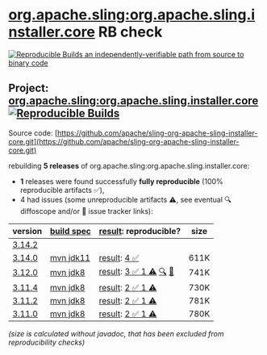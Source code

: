 [org.apache.sling:org.apache.sling.installer.core](https://central.sonatype.com/artifact/org.apache.sling/org.apache.sling.installer.core/versions) RB check
=======

[![Reproducible Builds](https://reproducible-builds.org/images/logos/rb.svg) an independently-verifiable path from source to binary code](https://reproducible-builds.org/)

## Project: [org.apache.sling:org.apache.sling.installer.core](https://central.sonatype.com/artifact/org.apache.sling/org.apache.sling.installer.core/versions) [![Reproducible Builds](https://img.shields.io/endpoint?url=https://raw.githubusercontent.com/jvm-repo-rebuild/reproducible-central/master/content/org/apache/sling/org.apache.sling.installer.core/badge.json)](https://github.com/jvm-repo-rebuild/reproducible-central/blob/master/content/org/apache/sling/org.apache.sling.installer.core/README.md)

Source code: [https://github.com/apache/sling-org-apache-sling-installer-core.git](https://github.com/apache/sling-org-apache-sling-installer-core.git)

rebuilding **5 releases** of org.apache.sling:org.apache.sling.installer.core:
- **1** releases were found successfully **fully reproducible** (100% reproducible artifacts :white_check_mark:),
- 4 had issues (some unreproducible artifacts :warning:, see eventual :mag: diffoscope and/or :memo: issue tracker links):

| version | [build spec](/BUILDSPEC.md) | [result](https://reproducible-builds.org/docs/jvm/): reproducible? | size |
| -- | --------- | ------ | -- |
| [3.14.2](https://central.sonatype.com/artifact/org.apache.sling/org.apache.sling.installer.core/3.14.2/pom) | | | |
| [3.14.0](https://central.sonatype.com/artifact/org.apache.sling/org.apache.sling.installer.core/3.14.0/pom) | [mvn jdk11](org.apache.sling.installer.core-3.14.0.buildspec) | [result](org.apache.sling.installer.core-3.14.0.buildinfo): [4 :white_check_mark: ](org.apache.sling.installer.core-3.14.0.buildcompare) | 611K |
| [3.12.0](https://central.sonatype.com/artifact/org.apache.sling/org.apache.sling.installer.core/3.12.0/pom) | [mvn jdk8](org.apache.sling.installer.core-3.12.0.buildspec) | [result](org.apache.sling.installer.core-3.12.0.buildinfo): [3 :white_check_mark:  1 :warning:](org.apache.sling.installer.core-3.12.0.buildcompare) [:mag:](org.apache.sling.installer.core-3.12.0.diffoscope) [:memo:](https://github.com/apache/sling-org-apache-sling-installer-core/pull/9) | 741K |
| [3.11.4](https://central.sonatype.com/artifact/org.apache.sling/org.apache.sling.installer.core/3.11.4/pom) | [mvn jdk8](org.apache.sling.installer.core-3.11.4.buildspec) | [result](org.apache.sling.installer.core-3.11.4.buildinfo): [2 :white_check_mark:  1 :warning:](org.apache.sling.installer.core-3.11.4.buildcompare) | 730K |
| [3.11.2](https://central.sonatype.com/artifact/org.apache.sling/org.apache.sling.installer.core/3.11.2/pom) | [mvn jdk8](org.apache.sling.installer.core-3.11.2.buildspec) | [result](org.apache.sling.installer.core-3.11.2.buildinfo): [2 :white_check_mark:  1 :warning:](org.apache.sling.installer.core-3.11.2.buildcompare) | 781K |
| [3.11.0](https://central.sonatype.com/artifact/org.apache.sling/org.apache.sling.installer.core/3.11.0/pom) | [mvn jdk8](org.apache.sling.installer.core-3.11.0.buildspec) | [result](org.apache.sling.installer.core-3.11.0.buildinfo): [2 :white_check_mark:  1 :warning:](org.apache.sling.installer.core-3.11.0.buildcompare) | 780K |

<i>(size is calculated without javadoc, that has been excluded from reproducibility checks)</i>
